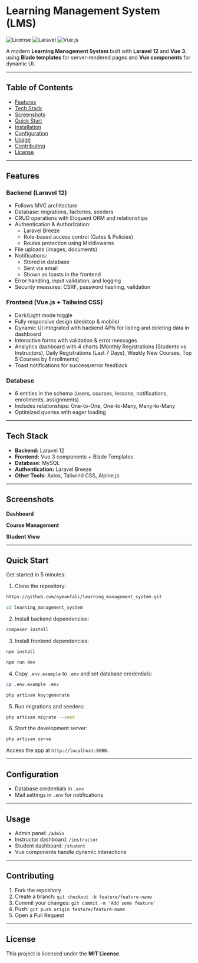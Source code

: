 # Learning Management System (LMS)

![License](https://img.shields.io/badge/license-MIT-green) ![Laravel](https://img.shields.io/badge/Laravel-12-red) ![Vue.js](https://img.shields.io/badge/Vue-3-brightgreen)

A modern **Learning Management System** built with **Laravel 12** and **Vue 3**, using **Blade templates** for server-rendered pages and **Vue components** for dynamic UI.

---

## Table of Contents

-   [Features](#features)
-   [Tech Stack](#tech-stack)
-   [Screenshots](#screenshots)
-   [Quick Start](#quick-start)
-   [Installation](#installation)
-   [Configuration](#configuration)
-   [Usage](#usage)
-   [Contributing](#contributing)
-   [License](#license)

---

## Features

### Backend (Laravel 12)

-   Follows MVC architecture
-   Database: migrations, factories, seeders
-   CRUD operations with Eloquent ORM and relationships
-   Authentication & Authorization:
    -   Laravel Breeze
    -   Role-based access control (Gates & Policies)
    -   Routes protection using Middlewares
-   File uploads (images, documents)
-   Notifications:
    -   Stored in database
    -   Sent via email
    -   Shown as toasts in the frontend
-   Error handling, input validation, and logging
-   Security measures: CSRF, password hashing, validation

### Frontend (Vue.js + Tailwind CSS)

-   Dark/Light mode toggle
-   Fully responsive design (desktop & mobile)
-   Dynamic UI integrated with backend APIs for listing and deleting data in dashboard
-   Interactive forms with validation & error messages
-   Analytics dashboard with 4 charts (Monthly Registrations (Students vs Instructors), Daily Registrations (Last 7 Days), Weekly New Courses, Top 5 Courses by Enrollments)
-   Toast notifications for success/error feedback

### Database

-   6 entities in the schema (users, courses, lessons, notifications, enrollments, assignments)
-   Includes relationships: One-to-One, One-to-Many, Many-to-Many
-   Optimized queries with eager loading

---

## Tech Stack

-   **Backend:** Laravel 12
-   **Frontend:** Vue 3 components + Blade Templates
-   **Database:** MySQL 
-   **Authentication:** Laravel Breeze 
-   **Other Tools:** Axios, Tailwind CSS, Alpine.js

---

## Screenshots

**Dashboard**

**Course Management**



**Student View**

---

## Quick Start

Get started in 5 minutes:

1. Clone the repository:

```bash
https://github.com/aymanfali/learning_management_system.git

cd learning_management_system

```

2. Install backend dependencies:

```bash
composer install
```

3. Install frontend dependencies:

```bash
npm install

npm run dev
```

4. Copy `.env.example` to `.env` and set database credentials:

```bash
cp .env.example .env

php artisan key:generate
```

5. Run migrations and seeders:

```bash
php artisan migrate --seed
```

6. Start the development server:

```bash
php artisan serve
```

Access the app at `http://localhost:8000`.

---

## Configuration

-   Database credentials in `.env`
-   Mail settings in `.env` for notifications

---

## Usage

-   Admin panel: `/admin`
-   Instructor dashboard: `/instructor`
-   Student dashboard: `/student`
-   Vue components handle dynamic interactions 

---

## Contributing

1. Fork the repository
2. Create a branch: `git checkout -b feature/feature-name`
3. Commit your changes: `git commit -m 'Add some feature'`
4. Push: `git push origin feature/feature-name`
5. Open a Pull Request

---

## License

This project is licensed under the **MIT License**.
